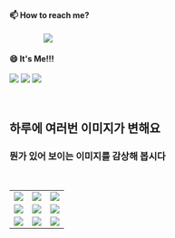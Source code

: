 #### 📫 How to reach me?
<a href="mailto:thquddnr123@gmail.com">
    <img 
        src="https://img.shields.io/badge/Gmail-d14836?style=flat-square&logo=Gmail&logoColor=white&link=mailto:thquddnr123@gmail.com"
        style="height : auto; margin-left : 60px; margin-right : 60px;"/>
</a>

#### 😄 It's Me!!!

<a href="https://cybecho.notion.site/SBU-s-Archives-854ccd3338c2456a867956f26143998a" target="_blank"><img src="https://img.shields.io/badge/Portfolio-303030?style=for-the-badge&logo=Notion&logoColor=white"/></a>
<a href="https://www.instagram.com/junk_warrior_vintage/" target="_blank"><img src="https://img.shields.io/badge/@junk_warrir_vintage-E4405F?style=for-the-badge&logo=Instagram&logoColor=white"/></a>
<a href="https://www.behance.net/thquddnr125654" target="_blank"><img src="https://img.shields.io/badge/Behance-1769FF?style=for-the-badge&logo=Behance&logoColor=white"/></a>

</br>

## 하루에 여러번 이미지가 변해요
### 뭔가 있어 보이는 이미지를 감상해 봅시다

<!--
마크업 바로보기 사이트
https://dillinger.io/ 
-->
 <br/> <table>
<tr>
<td><img src='https://www.random-art.org/img/large/416111.jpg'></td>
<td><img src='https://www.random-art.org/img/large/416030.jpg'></td>
<td><img src='https://www.random-art.org/img/large/416394.jpg'></td>
</tr>
<tr>
<td><img src='https://www.random-art.org/img/large/417141.jpg'></td>
<td><img src='https://www.random-art.org/img/large/416644.jpg'></td>
<td><img src='https://www.random-art.org/img/large/416613.jpg'></td>
</tr>
<tr>
<td><img src='https://www.random-art.org/img/large/417280.jpg'></td>
<td><img src='https://www.random-art.org/img/large/416012.jpg'></td>
<td><img src='https://www.random-art.org/img/large/417038.jpg'></td>
</tr>
</table>
